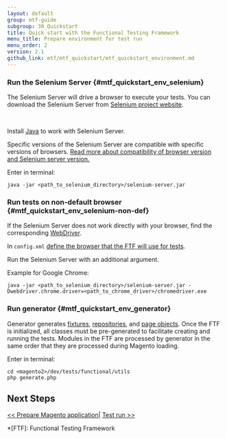 ```yaml
---
layout: default
group: mtf-guide
subgroup: 30_Quickstart
title: Quick start with the Functional Testing Framework
menu_title: Prepare environment for test run
menu_order: 2
version: 2.1
github_link: mtf/mtf_quickstart/mtf_quickstart_environment.md
---
```


### Run the Selenium Server {#mtf_quickstart_env_selenium}
The Selenium Server will drive a browser to execute your tests.
You can download the Selenium Server from [Selenium project website][].

<div class="bs-callout bs-callout-warning">
    <p>Install <a href="https://help.ubuntu.com/community/Java">Java</a> to work with Selenium Server.</p>
</div>

Specific versions of the Selenium Server are compatible with specific versions of browsers. <a href="http://docs.seleniumhq.org/about/platforms.jsp">Read more about compatibility of browser version and Selenium server version.</a>

Enter in terminal:

    java -jar <path_to_selenium_directory>/selenium-server.jar

### Run tests on non-default browser {#mtf_quickstart_env_selenium-non-def}

If the Selenium Server does not work directly with your browser, find the corresponding [WebDriver][].

In `config.xml` <a href="{{page.baseurl}}mtf/mtf_quickstart/mtf_quickstart_config.html#mtf_quickstart_config_configxml_browser"> define the browser that the FTF will use for tests</a>.

Run the Selenium Server with an additional argument.

Example for Google Chrome:


    java -jar <path_to_selenium_directory>/selenium-server.jar -Dwebdriver.chrome.driver=<path_to_chrome_driver>/chromedriver.exe


### Run generator {#mtf_quickstart_env_generator}

Generator generates [fixtures][], [repositories][], and [page objects][]. Once the FTF is initialized, all classes must be pre-generated to facilitate creating and running the tests. Modules in the FTF are processed by generator in the same order that they are processed during Magento loading.

Enter in terminal:

    cd <magento2>/dev/tests/functional/utils
    php generate.php

<h2 id="mtf_install_pre">Next Steps</h2>

[&lt;&lt; Prepare Magento application]({{page.baseurl}}mtf/mtf_quickstart/mtf_quickstart_magento.html)| <a href="{{page.baseurl}}mtf/mtf_quickstart/mtf_quickstart_runtest.html"> Test run &gt;&gt;</a>



<!-- LINK DEFINITIONS -->

<!-- Devdocs -->
[fixtures]: {{page.baseurl}}mtf/mtf_entities/mtf_fixture.html
[repositories]: {{page.baseurl}}mtf/mtf_entities/mtf_fixture-repo.html
[page objects]: {{page.baseurl}}mtf/mtf_entities/mtf_page.html

<!-- Internet -->
[Selenium project website]: http://www.seleniumhq.org/download/
[WebDriver]: http://docs.seleniumhq.org/about/platforms.jsp


<!-- ABBREVIATIONS -->
*[FTF]: Functional Testing Framework
